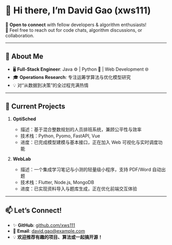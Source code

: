 
# 👋 Hi there, I’m **David Gao** (xws111)

🔭 **Open to connect** with fellow developers & algorithm enthusiasts!  
💬 Feel free to reach out for code chats, algorithm discussions, or collaboration.

---

## 🚀 About Me
- 🖥️ **Full-Stack Engineer**: Java ⚙️ | Python 🐍 | Web Development 🌐  
- 🎓 **Operations Research**: 专注运筹学算法与优化模型研究  
- 💡 对“从数据到决策”的全过程充满热情

---

## 🔨 Current Projects

1. **OptiSched**  
   - 描述：基于混合整数规划的人员排班系统，兼顾公平性与效率  
   - 技术栈：Python, Pyomo, FastAPI, Vue  
   - 进度：已完成模型建模与基本接口，正在加入 Web 可视化与实时调度功能  

2. **WebLab**  
   - 描述：一个集成学习笔记与小测的轻量级小程序，支持 PDF/Word 自动出题  
   - 技术栈：Flutter, Node.js, MongoDB  
   - 进度：已实现资料导入与题库生成，正在优化前端交互体验  

---

## 📫 Let’s Connect!
- ✨ **GitHub**: [github.com/xws111](https://github.com/xws111)  
- 📧 **Email**: david.gao@example.com  
- 💡 **欢迎推荐有趣的项目、算法或一起搞开源！**
